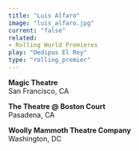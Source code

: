 ```yaml
---
title: "Luis Alfaro"
image: "luis_alfaro.jpg"
current: "false"
related:
- Rolling World Premieres
play: "Oedipus El Rey"
type: "rolling_premier"
---
```


**Magic Theatre**\
San Francisco, CA

**The Theatre @ Boston Court**\
Pasadena, CA

**Woolly Mammoth Theatre Company**\
Washington, DC
